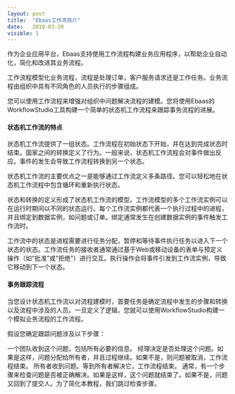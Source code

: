 ```yaml
---
layout: post
title:  "Ebaas工作流简介"
date:   2018-03-20
visible: 1
---
```


作为企业应用平台，Ebaas支持使用工作流程构建业务应用程序，以帮助企业自动化，简化和改进其业务流程。

工作流程模型化业务流程，流程是处理订单，客户服务请求还是工作任务。业务流程由组织中具有不同角色的人员执行的步骤组成。

您可以使用工作流程来增强对组织中问题解决流程的建模。您将使用Ebaas的WorkflowStudio工具构建一个简单的状态机工作流程来跟踪事务流程的进展。

#### 状态机工作流的特点

状态机工作流提供了一组状态。工作流程在初始状态下开始，并在达到完成状态时结束。国家之间的转换定义了行为。一般来说，状态机工作流程会对事件做出反应。事件的发生会导致工作流程转换到另一个状态。

状态机工作流的主要优点之一是能够通过工作流定义多条路径。您可以轻松地在状态机工作流程中包含循环和重新执行状态。

状态和转换的定义形成了状态机工作流的模型。工作流模型的多个工作流实例可以在运行时期间以不同的状态运行。每个工作流实例都代表一个执行过程中的进程，并且绑定到数据实例，如问题或订单。绑定通常发生在创建数据实例的事件触发工作流时。

工作流中的状态是进程需要进行任务分配，暂停和等待事件执行任务以进入下一个状态的状态。工作流任务的接收者通常通过基于Web或移动设备的表单与预定义操作（如“批准”或“拒绝”）进行交互。执行操作会将事件引发到工作流实例，导致它移动到下一个状态。

#### 事务跟踪流程

当您设计状态机工作流以对流程建模时，首要任务是确定流程中发生的步骤和转换以及流程中涉及的人员。一旦定义了逻辑，您就可以使用WorkflowStudio构建一个模拟业务流程的工作流程。

假设您确定跟踪问题涉及以下步骤：

一个团队收到这个问题，包括所有必要的信息。
经理决定是否处理这个问题。如果是这样，问题分配给所有者，并且过程继续。如果不是，则问题被取消，工作流程结束。
所有者收到问题。等到所有者解决它，工作流程结束。
通常，有一个步骤来检查问题是否被正确解决。如果是这样，这个问题就结束了。如果不是，问题又回到了提交人。为了简化本教程，我们跳过检查步骤。


